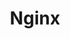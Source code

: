 ---
title: Nginx
categories:
  - web
docs:
  - id: java
    url: https://www.testcontainers.org/modules/nginx/
    example: |
      ```java
      var nginx = new NginxContainer<>(DockerImageName.parse("nginx:1.23.4-alpine"));
      nginx.start();
      ```
description: |
  Nginx is a web server that can also be used as a reverse proxy, load balancer, mail proxy and HTTP cache.
---